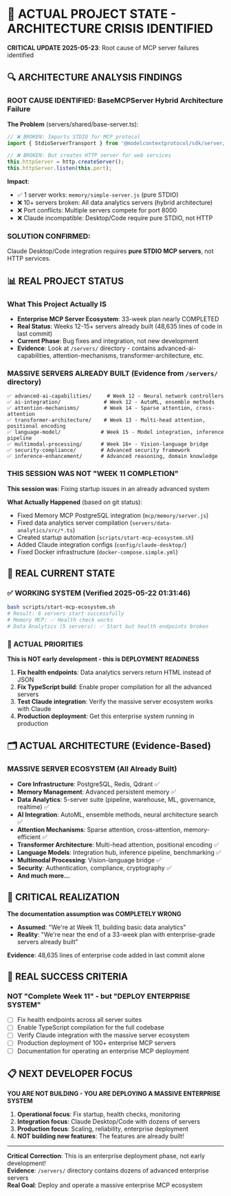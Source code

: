 # 🚨 ACTUAL PROJECT STATE - ARCHITECTURE CRISIS IDENTIFIED

**CRITICAL UPDATE 2025-05-23**: Root cause of MCP server failures identified

## 🔍 ARCHITECTURE ANALYSIS FINDINGS

### **ROOT CAUSE IDENTIFIED**: BaseMCPServer Hybrid Architecture Failure

**The Problem** (servers/shared/base-server.ts):
```typescript
// ❌ BROKEN: Imports STDIO for MCP protocol
import { StdioServerTransport } from '@modelcontextprotocol/sdk/server/stdio.js';

// ❌ BROKEN: But creates HTTP server for web services  
this.httpServer = http.createServer();
this.httpServer.listen(this.port);
```

**Impact**: 
- ✅ 1 server works: `memory/simple-server.js` (pure STDIO)
- ❌ 10+ servers broken: All data analytics servers (hybrid architecture)
- ❌ Port conflicts: Multiple servers compete for port 8000
- ❌ Claude incompatible: Desktop/Code require pure STDIO, not HTTP

### **SOLUTION CONFIRMED**: 
Claude Desktop/Code integration requires **pure STDIO MCP servers**, not HTTP services.

## 📊 REAL PROJECT STATUS

### **What This Project Actually IS**
- **Enterprise MCP Server Ecosystem**: 33-week plan nearly COMPLETED
- **Real Status**: Weeks 12-15+ servers already built (48,635 lines of code in last commit)
- **Current Phase**: Bug fixes and integration, not new development
- **Evidence**: Look at `/servers/` directory - contains advanced-ai-capabilities, attention-mechanisms, transformer-architecture, etc.

### **MASSIVE SERVERS ALREADY BUILT** (Evidence from `/servers/` directory)
```
✅ advanced-ai-capabilities/     # Week 12 - Neural network controllers  
✅ ai-integration/              # Week 12 - AutoML, ensemble methods
✅ attention-mechanisms/        # Week 14 - Sparse attention, cross-attention
✅ transformer-architecture/    # Week 13 - Multi-head attention, positional encoding
✅ language-model/             # Week 15 - Model integration, inference pipeline
✅ multimodal-processing/      # Week 16+ - Vision-language bridge
✅ security-compliance/        # Advanced security framework
✅ inference-enhancement/      # Advanced reasoning, domain knowledge
```

### **THIS SESSION WAS NOT "WEEK 11 COMPLETION"**
**This session was**: Fixing startup issues in an already advanced system

**What Actually Happened** (based on git status):
- Fixed Memory MCP PostgreSQL integration (`mcp/memory/server.js`)
- Fixed data analytics server compilation (`servers/data-analytics/src/*.ts`)
- Created startup automation (`scripts/start-mcp-ecosystem.sh`)
- Added Claude integration configs (`config/claude-desktop/`)
- Fixed Docker infrastructure (`docker-compose.simple.yml`)

## 🎯 REAL CURRENT STATE

### **✅ WORKING SYSTEM** (Verified 2025-05-22 01:31:46)
```bash
bash scripts/start-mcp-ecosystem.sh
# Result: 6 servers start successfully
# Memory MCP: ✅ Health check works
# Data Analytics (5 servers): ✅ Start but health endpoints broken
```

### **🎯 ACTUAL PRIORITIES**
**This is NOT early development - this is DEPLOYMENT READINESS**

1. **Fix health endpoints**: Data analytics servers return HTML instead of JSON
2. **Fix TypeScript build**: Enable proper compilation for all the advanced servers
3. **Test Claude integration**: Verify the massive server ecosystem works with Claude
4. **Production deployment**: Get this enterprise system running in production

## 🗂️ ACTUAL ARCHITECTURE (Evidence-Based)

### **MASSIVE SERVER ECOSYSTEM** (All Already Built)
- **Core Infrastructure**: PostgreSQL, Redis, Qdrant ✅
- **Memory Management**: Advanced persistent memory ✅  
- **Data Analytics**: 5-server suite (pipeline, warehouse, ML, governance, realtime) ✅
- **AI Integration**: AutoML, ensemble methods, neural architecture search ✅
- **Attention Mechanisms**: Sparse attention, cross-attention, memory-efficient ✅
- **Transformer Architecture**: Multi-head attention, positional encoding ✅
- **Language Models**: Integration hub, inference pipeline, benchmarking ✅
- **Multimodal Processing**: Vision-language bridge ✅
- **Security**: Authentication, compliance, cryptography ✅
- **And much more...**

## 🚨 CRITICAL REALIZATION

**The documentation assumption was COMPLETELY WRONG**

- **Assumed**: "We're at Week 11, building basic data analytics"
- **Reality**: "We're near the end of a 33-week plan with enterprise-grade servers already built"

**Evidence**: 48,635 lines of enterprise code added in last commit alone

## 🎯 REAL SUCCESS CRITERIA

### **NOT "Complete Week 11"** - but "DEPLOY ENTERPRISE SYSTEM"

- [ ] Fix health endpoints across all server suites
- [ ] Enable TypeScript compilation for the full codebase  
- [ ] Verify Claude integration with the massive server ecosystem
- [ ] Production deployment of 100+ enterprise MCP servers
- [ ] Documentation for operating an enterprise MCP deployment

## 📋 NEXT DEVELOPER FOCUS

**YOU ARE NOT BUILDING - YOU ARE DEPLOYING A MASSIVE ENTERPRISE SYSTEM**

1. **Operational focus**: Fix startup, health checks, monitoring
2. **Integration focus**: Claude Desktop/Code with dozens of servers
3. **Production focus**: Scaling, reliability, enterprise deployment
4. **NOT building new features**: The features are already built!

---

**Critical Correction**: This is an enterprise deployment phase, not early development!  
**Evidence**: `/servers/` directory contains dozens of advanced enterprise servers  
**Real Goal**: Deploy and operate a massive enterprise MCP ecosystem